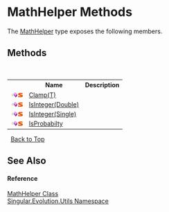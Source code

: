 # MathHelper Methods
 

The <a href="bbce1819-ea5a-d666-8610-6d14b944b981">MathHelper</a> type exposes the following members.


## Methods
&nbsp;<table><tr><th></th><th>Name</th><th>Description</th></tr><tr><td>![Public method](media/pubmethod.gif "Public method")![Static member](media/static.gif "Static member")</td><td><a href="cfb85f70-5aa0-4ec1-1d0f-de6076fd0ebb">Clamp(T)</a></td><td /></tr><tr><td>![Public method](media/pubmethod.gif "Public method")![Static member](media/static.gif "Static member")</td><td><a href="228bd752-8947-7508-34f4-c6c7aab18961">IsInteger(Double)</a></td><td /></tr><tr><td>![Public method](media/pubmethod.gif "Public method")![Static member](media/static.gif "Static member")</td><td><a href="26d12ab6-ae13-06c1-1ce1-f946e27845a5">IsInteger(Single)</a></td><td /></tr><tr><td>![Public method](media/pubmethod.gif "Public method")![Static member](media/static.gif "Static member")</td><td><a href="1f2d6bef-fb16-279c-9f74-1fbd3ff5a14e">IsProbabilty</a></td><td /></tr></table>&nbsp;
<a href="#mathhelper-methods">Back to Top</a>

## See Also


#### Reference
<a href="bbce1819-ea5a-d666-8610-6d14b944b981">MathHelper Class</a><br /><a href="bb7b030e-87d6-8095-f2c6-b0b821b0d323">Singular.Evolution.Utils Namespace</a><br />